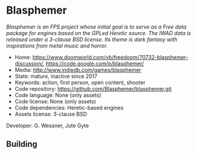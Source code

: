 # Blasphemer

_Blasphemer is an FPS project whose initial goal is to serve as a Free data package for engines based on the GPLed Heretic source. The IWAD data is released under a 3-clause BSD license. Its theme is dark fantasy with inspirations from metal music and horror._

- Home: https://www.doomworld.com/vb/freedoom/70732-blasphemer-discussion/, https://code.google.com/p/blasphemer/
- Media: http://www.indiedb.com/games/blasphemer
- State: mature, inactive since 2017
- Keywords: action, first person, open content, shooter
- Code repository: https://github.com/Blasphemer/blasphemer.git
- Code language: None (only assets)
- Code license: None (only assets)
- Code dependencies: Heretic-based engines
- Assets license: 3-clause BSD

Developer: G. Wessner, Jute Gyte

## Building
